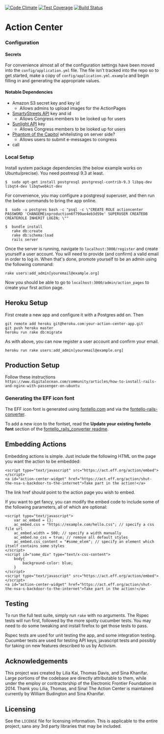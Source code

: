[![Code Climate](https://codeclimate.com/github/EFForg/action-center-platform/badges/gpa.svg)](https://codeclimate.com/github/EFForg/action-center-platform)
[![Test Coverage](https://codeclimate.com/github/EFForg/action-center-platform/badges/coverage.svg)](https://codeclimate.com/github/EFForg/action-center-platform/coverage)
[![Build Status](https://travis-ci.org/EFForg/action-center-platform.svg?branch=master)](https://travis-ci.org/EFForg/action-center-platform)


Action Center
=============

### Configuration

#### Secrets
For convenience almost all of the configuration settings have been moved into the `config/application.yml` file.  The file isn't tracked into the repo so to get started, make a copy of `config/application.yml.example` and begin filling in and generating the appropriate values.

#### Notable Dependencies
* Amazon S3 secret key and key id
  * Allows admins to upload images for the ActionPages
* [SmartyStreets API](https://smartystreets.com/account/create) key and id
  * Allows Congress members to be looked up for users
* [Sunlight API](https://sunlightfoundation.com/api/accounts/register/) key
  * Allows Congress members to be looked up for users
* [Phantom of the Capitol](https://github.com/efforg/phantom-of-the-capitol) whitelisting on server side?
  * Allows users to submit e-messages to congress
* call

### Local Setup

Install system package dependencies (the below example works on Ubuntu/precise).  You need postresql 9.3 at least.

```
$  sudo apt-get install postgresql postgresql-contrib-9.3 libpq-dev libqt4-dev libqtwebkit-dev
```

For convenience, you may configure a postgresql superuser, and then run the below commands to bring the app online.


```
$  sudo -u postgres bash -c "psql -c \"CREATE ROLE actioncenter PASSWORD 'CHANGEMEinproduction6f799ae4eb3d59e' SUPERUSER CREATEDB CREATEROLE INHERIT LOGIN; \""

$  bundle install
   rake db:create
   rake db:schema:load
   rails server
```

Once the server is running, navigate to `localhost:3000/register` and create yourself a user account. You will need to provide (and confirm) a valid email in order to log in. When that's done, promote yourself to be an admin using the following command:

    rake users:add_admin[youremail@example.org]

Now you should be able to go to `localhost:3000/admin/action_pages` to create your first action page.

## Heroku Setup

First create a new app and configure it with a Postgres add on. Then

    git remote add heroku git@heroku.com:your-action-center-app.git
    git push heroku master
    heroku run rake db:migrate

As with above, you can now register a user account and confirm your email.

    heroku run rake users:add_admin[youremail@example.org]

## Production Setup

Follow these instructions
`https://www.digitalocean.com/community/articles/how-to-install-rails-and-nginx-with-passenger-on-ubuntu`

### Generating the EFF icon font

The EFF icon font is generated using [fontello.com](fontello.com) and via the [fontello-rails-converter](https://github.com/railslove/fontello_rails_converter).

To add a new icon to the fontset, read the **Update your existing fontello font** section of the [fontello_rails_converter readme](https://github.com/railslove/fontello_rails_converter#updating-your-existing-fontello-font).

## Embedding Actions

Embedding actions is simple.  Just include the following HTML on the page you want the action to be embedded:

    <script type="text/javascript" src="https://act.eff.org/action/embed"></script>
    <a id="action-center-widget" href="https://act.eff.org/action/shut-the-nsa-s-backdoor-to-the-internet">Take part in the action!</a>

The link href should point to the action page you wish to embed.

If you want to get fancy, you can modify the embed code to include some of the following parameters, all of which are optional:

    <script type="text/javascript">
        var ac_embed = {};
        ac_embed.css = "https://example.com/hello.css"; // specify a css file url
        ac_embed.width = 500; // specify a width manually
        ac_embed.no_css = true; // remove all default styles
        ac_embed.css_content = "#some_elem"; // specify an element which itself contains some styles
    </script>
    <script id="some_div" type="text/x-css-content">
        body{
            background-color: blue;
        }
    </script>
    <script type="text/javascript" src="https://act.eff.org/action/embed"></script>
    <a id="action-center-widget" href="https://act.eff.org/action/shut-the-nsa-s-backdoor-to-the-internet">Take part in the action!</a>

## Testing

To run the full test suite, simply run `rake` with no arguments.  The Rspec tests will run first, followed by the more spotty cucumber tests.  You may need to do some tweaking and install firefox to get those tests to pass.  

Rspec tests are used for unit testing the app, and some integration testing.   Cucumber tests are used for testing API keys, javascript tests and possibly for taking on new features described to us by Activism.  

## Acknowledgements

This project was created by Lilia Kai, Thomas Davis, and Sina Khanifar. Large portions of the codebase are directly attributable to them, while under the employ or contractorship of the Electronic Frontier Foundation in 2014. Thank you Lilia, Thomas, and Sina! The Action Center is maintained currently by William Budington and Sina Khanifar.

## Licensing

See the `LICENSE` file for licensing information. This is applicable to the entire project, sans any 3rd party libraries that may be included.
